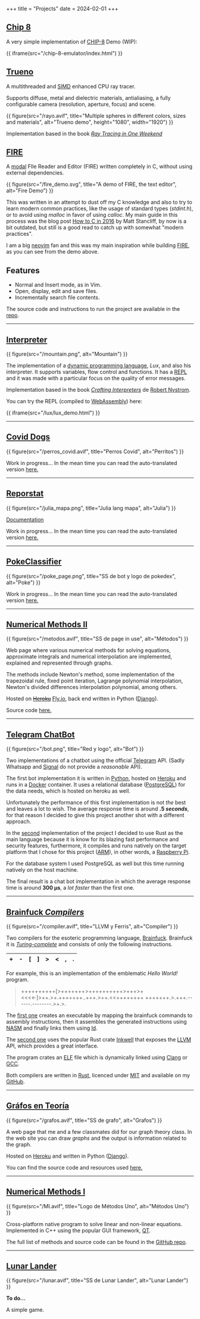+++
title = "Projects"
date = 2024-02-01
+++

## [Chip 8](https://github.com/mucinoab/chip-8)

A very simple implementation of [CHIP-8](https://en.wikipedia.org/wiki/CHIP-8)
Demo (WIP):

{{ iframe(src="/chip-8-emulator/index.html") }}


## [Trueno](https://github.com/mucinoab/trueno)

A multithreaded and
[SIMD](https://en.wikipedia.org/wiki/Single_instruction,_multiple_data)
enhanced CPU ray tracer.

Supports diffuse, metal and dielectric materials, antialiasing, a fully
configurable camera (resolution, aperture, focus) and scene.

{{ figure(src="/rayo.avif", title="Multiple spheres in different colors, sizes
and materials", alt="Trueno demo", height="1080", width="1920") }}

Implementation based in the book [_Ray Tracing in One Weekend_](https://raytracing.github.io/books/RayTracingInOneWeekend.html)

## [FIRE](https://github.com/mucinoab/FIRE)

A [modal](https://wincent.com/wiki/Modal_editor) FIle Reader and Editor (FIRE)
written completely in C, without using external dependencies.

{{ figure(src="/fire_demo.svg", title="A demo of FIRE, the text editor",
alt="Fire Demo") }}

This was written in an attempt to dust off my C knowledge and also to try to
learn modern common practices, like the usage of standard types (_stdint.h_),
or to avoid using _malloc_ in favor of using _calloc_. My main guide in
this process was the blog post [How to C in 2016](https://matt.sh/howto-c) by
Matt Stancliff, by now is a bit outdated, but still is a good read to catch up
with somewhat "modern practices".


I am a big [neovim](https://neovim.io/) fan and this was my main inspiration
while building [FIRE](https://github.com/mucinoab/FIRE), as you can see from
the demo above.

## Features
   - Normal and Insert mode, as in Vim.
   - Open, display, edit and save files.
   - Incrementally search file contents.

The source code and instructions to run the project are available in the
[repo](https://github.com/mucinoab/FIRE).

-------------------------------------------------------------------------------

## [Interpreter](https://github.com/mucinoab/Lux)
{{ figure(src="/mountain.png", alt="Mountain") }}

The implementation of a [dynamic programming
language](https://en.wikipedia.org/wiki/Dynamic_programming_language), _Lux_,
and also his interpreter. It supports variables, flow control and functions.
It has a 
[REPL](https://en.wikipedia.org/wiki/Read%E2%80%93eval%E2%80%93print_loop)
 and it was made with a particular focus on the quality of error messages.

Implementation based in the book [_Crafting
Interpreters_](https://craftinginterpreters.com/) de [Robert Nystrom](https://github.com/munificent).

You can try the REPL (compiled to [WebAssembly](https://webassembly.org/)) here:

{{ iframe(src="/lux/lux_demo.html") }}

-------------------------------------------------------------------------------
## [Covid Dogs](https://www.gaceta.unam.mx/reconocimiento-a-la-fmvz-por-proyecto-sobre-covid-19/)
{{ figure(src="/perros_covid.avif", title="Perros Covid", alt="Perritos") }}

Work in progress... In the mean time you can read the auto-translated version
[here.](https://mucinoab-github-io.translate.goog/proyectos/?_x_tr_sl=es&_x_tr_tl=en&_x_tr_hl=es-419&_x_tr_pto=wapp)

-------------------------------------------------------------------------------
## [Reporstat](https://github.com/mucinoab/Reporstat)
{{ figure(src="/julia_mapa.png", title="Julia lang mapa", alt="Julia") }}

[Documentation](https://mucinoab.github.io/Reporstat/dev/)  

Work in progress... In the mean time you can read the auto-translated version
[here.](https://mucinoab-github-io.translate.goog/proyectos/?_x_tr_sl=es&_x_tr_tl=en&_x_tr_hl=es-419&_x_tr_pto=wapp)

<!-- more -->
-------------------------------------------------------------------------------
## [PokeClassifier](https://github.com/mucinoab/Poke-Classifier)
{{ figure(src="/poke_page.png", title="SS de bot y logo de pokedex", alt="Poke") }}

Work in progress... In the mean time you can read the auto-translated version
[here.](https://mucinoab-github-io.translate.goog/proyectos/?_x_tr_sl=es&_x_tr_tl=en&_x_tr_hl=es-419&_x_tr_pto=wapp)

-------------------------------------------------------------------------------
## [Numerical Methods II](https://metodos-dos.fly.dev/)
{{ figure(src="/metodos.avif", title="SS de page in use", alt="Métodos") }}

Web page where various numerical methods for solving equations, approximate
integrals and numerical interpolation are implemented, explained and
represented through graphs.

The methods include Newton's method, some implementation of the trapezoidal
rule, fixed point iteration, Lagrange polynomial interpolation, Newton's
divided differences interpolation polynomial, among others.

Hosted on ~~[Heroku](https://www.heroku.com/what#)~~ [Fly.io](https://fly.io/),
back end written in Python ([Django](https://www.djangoproject.com)). 

Source code [here.](https://github.com/mucinoab/MII)

-------------------------------------------------------------------------------
## [Telegram ChatBot](https://github.com/mucinoab/SistemedicBotRust)
{{ figure(src="/bot.png", title="Red y logo", alt="Bot") }}

Two implementations of a chatbot using the official [Telegram](https://telegram.org/) API.
(Sadly Whatsapp and [Signal](https://www.signal.org/) do not provide a
_reasonable_ API).

The first bot implementation it is written in
[Python](https://www.python.org/), hosted on
[Heroku](https://www.heroku.com/what#) and runs in a
[Docker](https://www.docker.com/) container. It uses a relational database
([PostgreSQL](https://www.postgresql.org/)) for the data needs, which is hosted
on heroku as well. 

Unfortunately the performance of this first implementation is not _the_ best and
leaves a lot to wish. The average response time is around  **.5 _seconds_**, for
that reason I decided to give this project another shot with a different approach.

In the [second](https://github.com/mucinoab/SistemedicBotRust) implementation of
the project I decided to use Rust as the main language because it is know for
its blazing fast performance and security features, furthermore, it compiles and
runs natively on the target platform that I chose for this project ([ARM](https://en.wikipedia.org/wiki/ARM_architecture)), in other words, a [Raspberry Pi](https://en.wikipedia.org/wiki/Raspberry_Pi).

For the database system I used PostgreSQL as well but this time running
natively on the host machine.

The final result is a chat bot implementation in which the average response time
is around **300 µs**, a _lot faster_ than the first one.

-------------------------------------------------------------------------------
## [Brainfuck _Compilers_](https://github.com/mucinoab/BrainFCompiler-LLVM)
{{ figure(src="/compiler.avif", title="LLVM y Ferris", alt="Compiler") }}

Two compilers for the esoteric programming language, [Brainfuck](https://en.wikipedia.org/wiki/Brainfuck). Brainfuck it is [_Turing-complete_](https://en.wikipedia.org/wiki/Turing_completeness) and consists of only the following instructions. 

| + | - | [ | ] | > | < | , | . |
|---|---|---|---|---|---|---|---|     

For example, this is an implementation of the emblematic _Hello World!_ program.

> ++++++++++[>+++++++>++++++++++>+++>+<<<<-]>++.>+.+++++++..+++.>++.<<++++++++
+++++++.>.+++.------.--------.>+.>.

The [first one](https://github.com/mucinoab/BrainFCompiler) creates an
executable by mapping the brainfuck commands to assembly instructions, then it
assembles the generated instructions using [NASM](https://en.wikipedia.org/wiki/Netwide_Assembler) and finally links them using [ld](https://www.gnu.org/software/binutils/).

The [second one](https://github.com/mucinoab/BrainFCompiler-LLVM) uses the
popular Rust crate [Inkwell](https://lib.rs/crates/inkwell) that exposes the [LLVM](https://en.wikipedia.org/wiki/LLVM) API, which provides a great interface.

The program crates an [ELF](https://en.wikipedia.org/wiki/Executable_and_Linkable_Format) file which is dynamically linked using [Clang](https://en.wikipedia.org/wiki/Clang) or [GCC](https://en.wikipedia.org/wiki/GNU_Compiler_Collection).

Both compilers are written in [Rust](https://www.rust-lang.org/), licenced under [MIT](https://opensource.org/licenses/mit) and available on my [GitHub](https://github.com/mucinoab/).

-------------------------------------------------------------------------------

## [Gráfos en Teoría](https://github.com/mucinoab/TG)
{{ figure(src="/grafos.avif", title="SS de grafo", alt="Grafos") }}

A web page that me and a few classmates did for our graph theory class. In the web site you can draw _graphs_ and the output is information related to the graph.

Hosted on [Heroku](https://www.heroku.com/what#) and written in Python ([Django](https://www.djangoproject.com/)).

You can find the source code and resources used [here.](https://github.com/mucinoab/TG)

-------------------------------------------------------------------------------

## [Numerical Methods I](https://github.com/mucinoab/SM)
{{ figure(src="/MI.avif", title="Logo de Métodos Uno", alt="Métodos Uno") }}

Cross-platform native program to solve linear and non-linear equations.
Implemented in C++ using the popular GUI framework, [QT](https://www.qt.io/).

The full list of methods and source code can be found in the [GitHub repo](https://github.com/mucinoab/SM).

-------------------------------------------------------------------------------
## [Lunar Lander](https://github.com/mucinoab/LunarLanderRs)
{{ figure(src="/lunar.avif", title="SS de Lunar Lander", alt="Lunar Lander") }}

**To do...**

A simple game.
